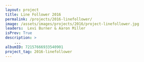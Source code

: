```yaml
---
layout: project
title: Line Follower 2016
permalink: /projects/2016-linefollower/
image: /assets/images/projects/2016/project-linefollower.jpg
leaders:  Levi Burner & Aaron Miller 
isPrev: True
description: >
    ...
albumID: 72157666933540901
project_tag: 2016-linefollower
---
```


